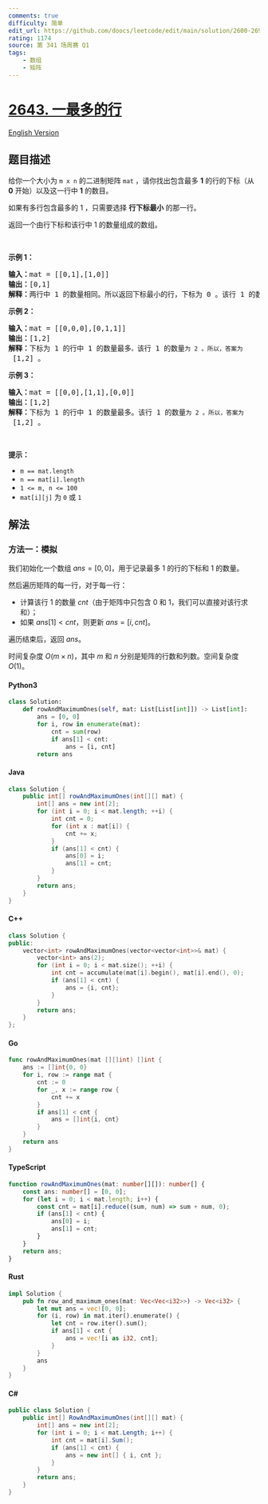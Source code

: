 ```yaml
---
comments: true
difficulty: 简单
edit_url: https://github.com/doocs/leetcode/edit/main/solution/2600-2699/2643.Row%20With%20Maximum%20Ones/README.md
rating: 1174
source: 第 341 场周赛 Q1
tags:
    - 数组
    - 矩阵
---
```


<!-- problem:start -->

# [2643. 一最多的行](https://leetcode.cn/problems/row-with-maximum-ones)

[English Version](/solution/2600-2699/2643.Row%20With%20Maximum%20Ones/README_EN.md)

## 题目描述

<!-- description:start -->

<p>给你一个大小为 <code>m x n</code> 的二进制矩阵 <code>mat</code> ，请你找出包含最多 <strong>1</strong> 的行的下标（从 <strong>0</strong> 开始）以及这一行中 <strong>1</strong> 的数目。</p>

<p>如果有多行包含最多的 1 ，只需要选择 <strong>行下标最小</strong> 的那一行。</p>

<p>返回一个由行下标和该行中 1 的数量组成的数组。</p>

<p>&nbsp;</p>

<p><strong>示例 1：</strong></p>

<pre>
<strong>输入：</strong>mat = [[0,1],[1,0]]
<strong>输出：</strong>[0,1]
<strong>解释：</strong>两行中 1 的数量相同。所以返回下标最小的行，下标为 0 。该行 1 的数量为 1 。所以，答案为 [0,1] 。 
</pre>

<p><strong>示例 2：</strong></p>

<pre>
<strong>输入：</strong>mat = [[0,0,0],[0,1,1]]
<strong>输出：</strong>[1,2]
<strong>解释：</strong>下标为 1 的行中 1 的数量最多<code>。</code>该行 1 的数量<code>为 2 。所以，答案为</code> [1,2] 。
</pre>

<p><strong>示例 3：</strong></p>

<pre>
<strong>输入：</strong>mat = [[0,0],[1,1],[0,0]]
<strong>输出：</strong>[1,2]
<strong>解释：</strong>下标为 1 的行中 1 的数量最多。该行 1 的数量<code>为 2 。所以，答案为</code> [1,2] 。</pre>

<p>&nbsp;</p>

<p><strong>提示：</strong></p>

<ul>
	<li><code>m == mat.length</code>&nbsp;</li>
	<li><code>n == mat[i].length</code>&nbsp;</li>
	<li><code>1 &lt;= m, n &lt;= 100</code>&nbsp;</li>
	<li><code>mat[i][j]</code> 为 <code>0</code> 或 <code>1</code></li>
</ul>

<!-- description:end -->

## 解法

<!-- solution:start -->

### 方法一：模拟

我们初始化一个数组 $\textit{ans} = [0, 0]$，用于记录最多 $1$ 的行的下标和 $1$ 的数量。

然后遍历矩阵的每一行，对于每一行：

-   计算该行 $1$ 的数量 $\textit{cnt}$（由于矩阵中只包含 $0$ 和 $1$，我们可以直接对该行求和）；
-   如果 $\textit{ans}[1] < \textit{cnt}$，则更新 $\textit{ans} = [i, \textit{cnt}]$。

遍历结束后，返回 $\textit{ans}$。

时间复杂度 $O(m \times n)$，其中 $m$ 和 $n$ 分别是矩阵的行数和列数。空间复杂度 $O(1)$。

<!-- tabs:start -->

#### Python3

```python
class Solution:
    def rowAndMaximumOnes(self, mat: List[List[int]]) -> List[int]:
        ans = [0, 0]
        for i, row in enumerate(mat):
            cnt = sum(row)
            if ans[1] < cnt:
                ans = [i, cnt]
        return ans
```

#### Java

```java
class Solution {
    public int[] rowAndMaximumOnes(int[][] mat) {
        int[] ans = new int[2];
        for (int i = 0; i < mat.length; ++i) {
            int cnt = 0;
            for (int x : mat[i]) {
                cnt += x;
            }
            if (ans[1] < cnt) {
                ans[0] = i;
                ans[1] = cnt;
            }
        }
        return ans;
    }
}
```

#### C++

```cpp
class Solution {
public:
    vector<int> rowAndMaximumOnes(vector<vector<int>>& mat) {
        vector<int> ans(2);
        for (int i = 0; i < mat.size(); ++i) {
            int cnt = accumulate(mat[i].begin(), mat[i].end(), 0);
            if (ans[1] < cnt) {
                ans = {i, cnt};
            }
        }
        return ans;
    }
};
```

#### Go

```go
func rowAndMaximumOnes(mat [][]int) []int {
	ans := []int{0, 0}
	for i, row := range mat {
		cnt := 0
		for _, x := range row {
			cnt += x
		}
		if ans[1] < cnt {
			ans = []int{i, cnt}
		}
	}
	return ans
}
```

#### TypeScript

```ts
function rowAndMaximumOnes(mat: number[][]): number[] {
    const ans: number[] = [0, 0];
    for (let i = 0; i < mat.length; i++) {
        const cnt = mat[i].reduce((sum, num) => sum + num, 0);
        if (ans[1] < cnt) {
            ans[0] = i;
            ans[1] = cnt;
        }
    }
    return ans;
}
```

#### Rust

```rust
impl Solution {
    pub fn row_and_maximum_ones(mat: Vec<Vec<i32>>) -> Vec<i32> {
        let mut ans = vec![0, 0];
        for (i, row) in mat.iter().enumerate() {
            let cnt = row.iter().sum();
            if ans[1] < cnt {
                ans = vec![i as i32, cnt];
            }
        }
        ans
    }
}
```

#### C#

```cs
public class Solution {
    public int[] RowAndMaximumOnes(int[][] mat) {
        int[] ans = new int[2];
        for (int i = 0; i < mat.Length; i++) {
            int cnt = mat[i].Sum();
            if (ans[1] < cnt) {
                ans = new int[] { i, cnt };
            }
        }
        return ans;
    }
}
```

<!-- tabs:end -->

<!-- solution:end -->

<!-- problem:end -->

